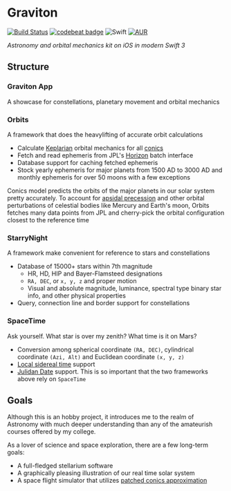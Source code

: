 # Graviton

[![Build Status](https://travis-ci.com/DJBen/Graviton.svg?token=1KVrf6xTWoPqLKJBPuJ1&branch=master)](https://travis-ci.com/DJBen/Graviton)
[![codebeat badge](https://codebeat.co/badges/de61d36c-440a-4cc7-85cf-97379e08ef15)](https://codebeat.co/a/sihao-lu/projects/github-com-djben-graviton-master?maxAge=3600)
![Swift](https://img.shields.io/badge/swift-3-orange.svg?style=flat)
[![AUR](https://img.shields.io/aur/license/yaourt.svg)]()

_Astronomy and orbital mechanics kit on iOS in modern Swift 3_

## Structure
### Graviton App
A showcase for constellations, planetary movement and orbital mechanics
### Orbits
A framework that does the heavylifting of accurate orbit calculations
- Calculate [Keplarian](https://en.wikipedia.org/wiki/Kepler_orbit) orbital mechanics for all [conics](https://en.wikipedia.org/wiki/Conic_section)
- Fetch and read ephemeris from JPL's [Horizon](http://ssd.jpl.nasa.gov/?horizons) batch interface
- Database support for caching fetched ephemeris
- Stock yearly ephemeris for major planets from 1500 AD to 3000 AD and monthly ephemeris for over 50 moons with a few exceptions

Conics model predicts the orbits of the major planets in our solar system pretty accurately. To account for [apsidal precession](https://en.wikipedia.org/wiki/Apsidal_precession) and other orbital perturbations of celestial bodies like Mercury and Earth's moon, Orbits fetches many data points from JPL and cherry-pick the orbital configuration closest to the reference time

### StarryNight
A framework make convenient for reference to stars and constellations
- Database of 15000+ stars within 7th magnitude
  - HR, HD, HIP and Bayer-Flamsteed designations
  - `RA, DEC`, or `x, y, z` and proper motion
  - Visual and absolute magnitude, luminance, spectral type binary star info, and other physical properties
- Query, connection line and border support for constellations

### SpaceTime
Ask yourself. What star is over my zenith? What time is it on Mars?
- Conversion among spherical coordinate `(RA, DEC)`, cylindrical coordinate `(Azi, Alt)` and Euclidean coordinate `(x, y, z)`
- [Local sidereal time](https://en.wikipedia.org/wiki/Sidereal_time) support
- [Julidan Date](https://en.wikipedia.org/wiki/Julian_day) support. This is so important that the two frameworks above rely on `SpaceTime`

## Goals
Although this is an hobby project, it introduces me to the realm of Astronomy with much deeper understanding than any of the amateurish courses offered by my college.

As a lover of science and space exploration, there are a few long-term goals:

- A full-fledged stellarium software
- A graphically pleasing illustration of our real time solar system
- A space flight simulator that utilizes [patched conics approximation](https://en.wikipedia.org/wiki/Patched_conic_approximation)

